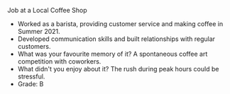 

Job at a Local Coffee Shop

-  Worked as a barista, providing customer service and making coffee in Summer 2021.
- Developed communication skills and built relationships with regular customers.
- What was your favourite memory of it? A spontaneous coffee art competition with coworkers.
- What didn't you enjoy about it? The rush during peak hours could be stressful.
- Grade: B